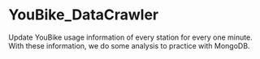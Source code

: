 # YouBike_DataCrawler
Update YouBike usage information of every station for every one minute. 
With these information, we do some analysis to practice with MongoDB.
